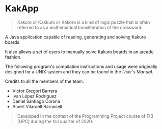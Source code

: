 # KakApp

>Kakuro or Kakkuro or Kakoro is a kind of logic puzzle that is often referred to as a mathematical transliteration of the crossword. 

A Java application capable of reading, generating and solving Kakuro boards. 

It also allows a set of users to manually solve Kakuro boards in an arcade fashion.

The following program's compilation instructions and usage were originally designed for a UNIX system and they can be found in the *User's Manual*.

Credits to all the members of the team:

+ Victor Gregori Barrera
+ Ivan Lopez Rodriguez
+ Daniel Santiago Corona
+ Albert Vilardell Barnosell

>Developed in the context of the Programming Project course of FIB [UPC] during the fall quarter of 2020.
